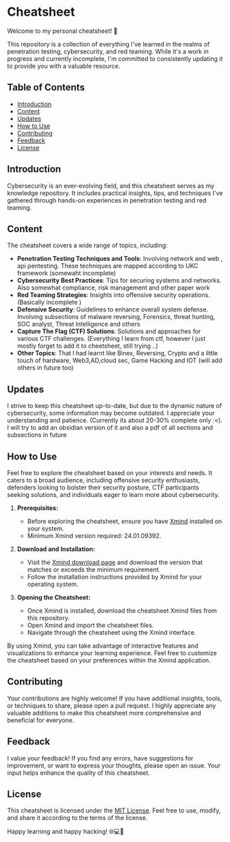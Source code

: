 # Cheatsheet

Welcome to my personal cheatsheet! 🚀

This repository is a collection of everything I've learned in the realms of penetration testing, cybersecurity, and red teaming. While it's a work in progress and currently incomplete, I'm committed to consistently updating it to provide you with a valuable resource.

## Table of Contents

- [Introduction](#introduction)
- [Content](#content)
- [Updates](#updates)
- [How to Use](#how-to-use)
- [Contributing](#contributing)
- [Feedback](#feedback)
- [License](#license)

## Introduction

Cybersecurity is an ever-evolving field, and this cheatsheet serves as my knowledge repository. It includes practical insights, tips, and techniques I've gathered through hands-on experiences in penetration testing and red teaming.

## Content

The cheatsheet covers a wide range of topics, including:

- **Penetration Testing Techniques and Tools**: Involving network and web , api pentesting. These techniques are mapped according to UKC framework (somewaht incomplete)
- **Cybersecurity Best Practices**: Tips for securing systems and networks. Also somewhat compliance, risk management and other paper work
- **Red Teaming Strategies**: Insights into offensive security operations. (Basically incomplete )
- **Defensive Security**: Guidelines to enhance overall system defense. Involving subsections of malware reversing, Forensics, threat hunting, SOC analyst, Threat Intelligence and others
- **Capture The Flag (CTF) Solutions**: Solutions and approaches for various CTF challenges. (Everything I learn from ctf, however I just mostly forget to add it to cheetsheet, still trying ..)
- **Other Topics**: That I had learnt like Binex, Reversing, Crypto and a little touch of hardware, Web3,AD,cloud sec, Game Hacking and IOT (will add others in future too)

## Updates

I strive to keep this cheatsheet up-to-date, but due to the dynamic nature of cybersecurity, some information may become outdated. I appreciate your understanding and patience. (Currently its about 20-30% complete only :<). I will try to add an obsidian version of it and also a pdf of all sections and subsections in future

## How to Use

Feel free to explore the cheatsheet based on your interests and needs. It caters to a broad audience, including offensive security enthusiasts, defenders looking to bolster their security posture, CTF participants seeking solutions, and individuals eager to learn more about cybersecurity.

1. **Prerequisites:**
   - Before exploring the cheatsheet, ensure you have [Xmind](https://www.xmind.net/download/) installed on your system.
   - Minimum Xmind version required: 24.01.09392.

2. **Download and Installation:**
   - Visit the [Xmind download page](https://www.xmind.net/download/) and download the version that matches or exceeds the minimum requirement.
   - Follow the installation instructions provided by Xmind for your operating system.

3. **Opening the Cheatsheet:**
   - Once Xmind is installed, download the cheatsheet Xmind files from this repository.
   - Open Xmind and import the cheatsheet files.
   - Navigate through the cheatsheet using the Xmind interface.

By using Xmind, you can take advantage of interactive features and visualizations to enhance your learning experience. Feel free to customize the cheatsheet based on your preferences within the Xmind application.


## Contributing

Your contributions are highly welcome! If you have additional insights, tools, or techniques to share, please open a pull request. I highly appreciate any valuable additions to make this cheatsheet more comprehensive and beneficial for everyone.

## Feedback

I value your feedback! If you find any errors, have suggestions for improvement, or want to express your thoughts, please open an issue. Your input helps enhance the quality of this cheatsheet.

## License

This cheatsheet is licensed under the [MIT License](LICENSE). Feel free to use, modify, and share it according to the terms of the license.

Happy learning and happy hacking! 🌐💻🔐
